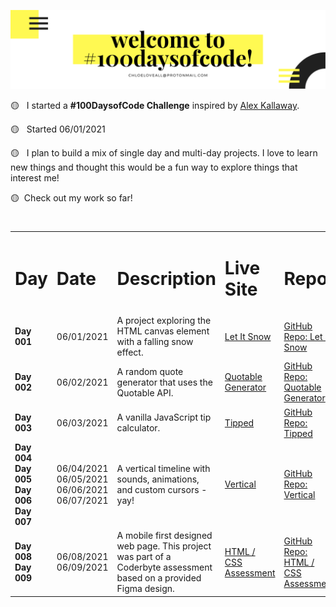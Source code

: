 <a href='https://github.com/chloeloveall'>![#100DaysOfCode](assets/100daysofcodewelcome.png)</a>

🟡 &nbsp; I started a **#100DaysofCode Challenge** inspired by <a href='https://github.com/kallaway'>Alex Kallaway</a>.

🟡 &nbsp; Started 06/01/2021

🟡 &nbsp; I plan to build a mix of single day and multi-day projects. I love to learn new things and thought this would be a fun way to explore things that interest me! 

🟡 &nbsp;Check out my work so far!

#

<table>
  <tr>
    <td> <h1>Day</h1> </td>
    <td> <h1>Date</h1> </td>
    <td> <h1>Description</h1> </td>
    <td> <h1>Live Site</h1> </td>
    <td> <h1>Repo</h1> </td>
  </tr>
  <tr>
    <td> <b> Day 001 </b> </td>
    <td> 06/01/2021 </td>
    <td>A project exploring the HTML canvas element with a falling snow effect.</td>
    <td> <a href='https://let-it-snow.vercel.app/'>Let It Snow</a> </td>
    <td> <a href='https://github.com/chloeloveall/let-it-snow'>GitHub Repo: Let It Snow </a> </td>
  </tr>
  <tr>
    <td> <b> Day 002 </b> </td>
    <td> 06/02/2021 </td>
    <td>A random quote generator that uses the Quotable API.</td>
    <td> <a href='https://quotable-generator.vercel.app/'>Quotable Generator</a> </td>
     <td> <a href='https://github.com/chloeloveall/quotable-generator'>GitHub Repo: Quotable Generator </a> </td>
  </tr>
  <tr>
    <td> <b> Day 003 </b> </td>
    <td> 06/03/2021 </td>
    <td>A vanilla JavaScript tip calculator.</td>
     <td> <a href='https://tipped-neon.vercel.app/'>Tipped</a> </td>
    <td> <a href='https://github.com/chloeloveall/tipped'>GitHub Repo: Tipped </a> </td>
  </tr>
  <tr>
    <td> 
      <b> Day 004 </b> <br /> 
      <b> Day 005 </b> <br /> 
      <b> Day 006 </b> <br /> 
      <b> Day 007 </b>
    </td>
    <td> 
      06/04/2021 <br />
      06/05/2021 <br />
      06/06/2021 <br />
      06/07/2021 
    </td>
    <td>A vertical timeline with sounds, animations, and custom cursors - yay!</td>
     <td> <a href='https://vertical.vercel.app/'>Vertical</a> </td>
    <td> <a href='https://github.com/chloeloveall/vertical'>GitHub Repo: Vertical</a> </td>
  </tr>
  <tr>
    <td> 
      <b> Day 008 </b> <br /> 
      <b> Day 009 </b>
    </td>
    <td> 
      06/08/2021 <br />
      06/09/2021
    </td>
    <td>A mobile first designed web page. This project was part of a Coderbyte assessment based on a provided Figma design.</td>
     <td> <a href='https://html-css-assessment.vercel.app/'>HTML / CSS Assessment</a> </td>
    <td> <a href='https://github.com/chloeloveall/html-css-assessment'>GitHub Repo: HTML / CSS Assessment</a> </td>
  </tr>
</table>